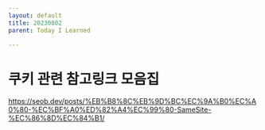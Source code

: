 ```yaml
---
layout: default
title: 20230802
parent: Today I Learned

---
```

# 쿠키 관련 참고링크 모음집
https://seob.dev/posts/%EB%B8%8C%EB%9D%BC%EC%9A%B0%EC%A0%80-%EC%BF%A0%ED%82%A4%EC%99%80-SameSite-%EC%86%8D%EC%84%B1/

